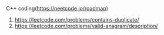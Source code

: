 C++ coding(https://neetcode.io/roadmap)

1. https://leetcode.com/problems/contains-duplicate/
2. https://leetcode.com/problems/valid-anagram/description/
